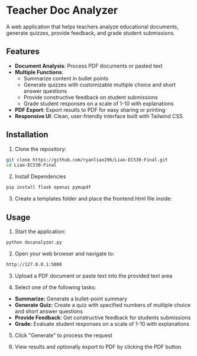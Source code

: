 # Teacher Doc Analyzer

A web application that helps teachers analyze educational documents, generate quizzes, provide feedback, and grade student submissions.

## Features

- **Document Analysis**: Process PDF documents or pasted text
- **Multiple Functions**:
  - Summarize content in bullet points
  - Generate quizzes with customizable multiple choice and short answer questions
  - Provide constructive feedback on student submissions
  - Grade student responses on a scale of 1-10 with explanations
- **PDF Export**: Export results to PDF for easy sharing or printing
- **Responsive UI**: Clean, user-friendly interface built with Tailwind CSS

## Installation

1. Clone the repository:
```bash
git clone https://github.com/ryanliao296/Liao-EC530-Final.git
cd Liao-EC530-Final
```
2. Install Dependencies
```bash
pip install flask openai pymupdf
```

3. Create a templates folder and place the frontend.html file inside:

## Usage
1. Start the application:
```bash
python docanalyzer.py
```

2. Open your web browser and navigate to:
```bash
http://127.0.0.1:5000
```

3. Upload a PDF document or paste text into the provided text area

4. Select one of the following tasks:
- **Summarize:** Generate a bullet-point summary
- **Generate Quiz:** Create a quiz with specified numbers of multiple choice and short answer questions
- **Provide Feedback:** Get constructive feedback for students submissions
- **Grade:** Evaluate student responses on a scale of 1-10 with explanations

5. Click "Generate" to process the request

6. View results and optionally export to PDF by clicking the PDF button
